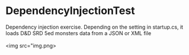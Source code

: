 # DependencyInjectionTest
Dependency injection exercise. Depending on the setting in startup.cs, it loads D&amp;D SRD 5ed monsters data from a JSON or XML file
<br><br>
<img src="img.png>
